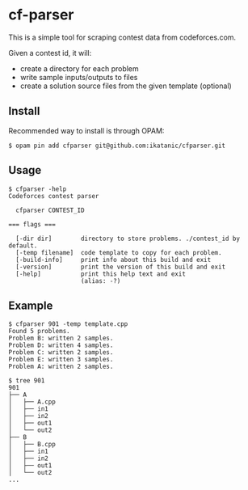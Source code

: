 # cf-parser
This is a simple tool for scraping contest data from codeforces.com.

Given a contest id, it will:
- create a directory for each problem
- write sample inputs/outputs to files
- create a solution source files from the given template (optional)

## Install
Recommended way to install is through OPAM:
```
$ opam pin add cfparser git@github.com:ikatanic/cfparser.git
```

## Usage
```
$ cfparser -help
Codeforces contest parser

  cfparser CONTEST_ID

=== flags ===

  [-dir dir]        directory to store problems. ./contest_id by default.
  [-temp filename]  code template to copy for each problem.
  [-build-info]     print info about this build and exit
  [-version]        print the version of this build and exit
  [-help]           print this help text and exit
                    (alias: -?)
```

## Example
```
$ cfparser 901 -temp template.cpp
Found 5 problems.
Problem B: written 2 samples.
Problem D: written 4 samples.
Problem C: written 2 samples.
Problem E: written 3 samples.
Problem A: written 2 samples.

$ tree 901
901
├── A
│   ├── A.cpp
│   ├── in1
│   ├── in2
│   ├── out1
│   └── out2
├── B
│   ├── B.cpp
│   ├── in1
│   ├── in2
│   ├── out1
│   └── out2
...
```




